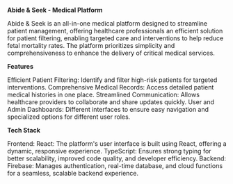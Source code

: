 ****Abide & Seek - Medical Platform****

Abide & Seek is an all-in-one medical platform designed to streamline patient management, offering healthcare professionals an efficient solution for patient filtering, enabling targeted care and interventions to help reduce fetal mortality rates. The platform prioritizes simplicity and comprehensiveness to enhance the delivery of critical medical services.

**Features**

Efficient Patient Filtering: Identify and filter high-risk patients for targeted interventions.
Comprehensive Medical Records: Access detailed patient medical histories in one place.
Streamlined Communication: Allows healthcare providers to collaborate and share updates quickly.
User and Admin Dashboards: Different interfaces to ensure easy navigation and specialized options for different user roles.

**Tech Stack**

Frontend:
React: The platform's user interface is built using React, offering a dynamic, responsive experience.
TypeScript: Ensures strong typing for better scalability, improved code quality, and developer efficiency.
Backend:
Firebase: Manages authentication, real-time database, and cloud functions for a seamless, scalable backend experience.
